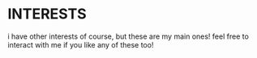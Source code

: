 # INTERESTS
i have other interests of course, but these are my main ones! feel free to interact with me if you like any of these too!
